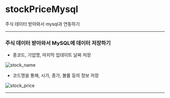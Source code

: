 # stockPriceMysql
주식 데이터 받아와서 mysql과 연동하기

***
### 주식 데이터 받아와서 MySQL에 데이터 저장하기
+ 종코드, 기업명, 마지막 업데이트 날짜 저장

![stock_name](https://user-images.githubusercontent.com/69666784/94116950-9a898d00-fe86-11ea-82f6-9a5fe3b4a683.PNG)

+ 코드명을 통해, 시가, 종가, 볼륨 등의 정보 저장

![stock_price](https://user-images.githubusercontent.com/69666784/94116955-9bbaba00-fe86-11ea-885a-72419c7aafc7.PNG)
***
